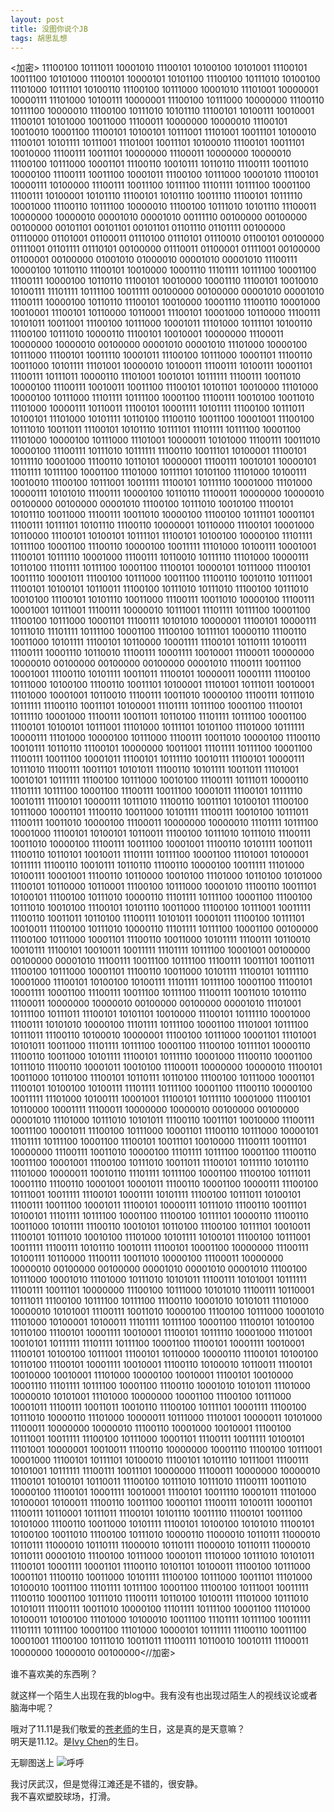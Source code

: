 ```yaml
---
layout: post
title: 没图你说个JB
tags: 胡思乱想
---
```

<加密>
11100100 10111011 10001010 11100101 10100100 10101001 11100101 10011100 10101000 11100101 10000101 10101100 11100100 10111010 10100100 11101000 10111101 10100110 11100100 10111000 10001010 11101001 10000001 10000111 11101000 10100111 10000001 11100100 10111000 10000000 11100110 10111100 10000010 11100100 10111010 10101110 11100101 10100111 10010001 11100101 10101000 10011000 11100011 10000000 10000010 11100101 10010010 10001100 11100101 10100101 10111001 11101001 10011101 10100010 11100101 10101111 10111001 11101001 10011101 10100010 11100101 10011101 10010000 11100111 10011101 10000000 11100011 10000000 10000010 11100100 10111000 10001101 11100110 10010111 10110110 11100111 10011010 10000100 11100111 10011100 10001011 11100100 10111000 10001010 11100101 10000111 10100000 11100111 10011100 10111100 11101111 10111100 10001100 11100111 10100001 10101110 11100101 10101110 10011110 11100101 10111110 10001000 11100110 10111100 10000010 11100100 10111010 10101110 11100011 10000000 10000010 00001010 00001010 00111110 00100000 00100000 00100000 00101101 00101101 00101101 01101110 01101111 00100000 01110000 01101001 01100011 01110100 01110101 01110010 01100101 00100000 01111001 01101111 01110101 00100000 01110011 01100001 01111001 00100000 01100001 00100000 01001010 01000010 00001010 00001010 11100111 10000100 10110110 11100101 10010000 10001110 11101111 10111100 10001100 11100111 10000100 10110110 11100101 10010000 10001110 11100101 10010010 10100111 11101111 10111100 10011111 00100000 00100000 00001010 00001010 11100111 10000100 10110110 11100101 10010000 10001110 11100110 10001000 10010001 11100101 10110000 10110001 11100101 10001000 10110000 11100111 10101011 10011001 11100100 10111000 10001011 11101000 10111101 10100110 11100100 10111010 10000110 11100101 10010001 10000000 11100011 10000000 10000010 00100000 00001010 00001010 11101000 10000100 10111000 11100101 10011110 10001011 11100100 10111000 10001101 11100110 10011000 10101111 11101001 10000010 10100011 11100111 10100111 10001101 11100111 10111011 10000110 11101001 10010101 10111111 11100111 10011010 10000100 11100111 10010011 10011100 11100101 10101101 10010000 11101000 10000100 10111000 11101111 10111100 10001100 11100111 10010100 10011010 11101000 10000111 10110011 11100101 10001111 10101111 11100100 10111011 10100101 11101000 10101111 10110100 11100110 10011100 10001001 11100100 10111010 10011011 11100101 10101110 10111101 11101111 10111100 10001100 11101000 10000100 10111000 11101001 10000011 10101000 11100111 10011010 10000100 11100111 10111010 10111111 11100110 10011101 10100001 11100101 10111110 10001000 11100110 10110101 10000001 11100111 10010101 10000101 11101111 10111100 10001100 11101000 10111101 10101100 11101000 10100111 10010010 11100100 10111001 10011111 11100101 10111110 10001000 11101000 10000111 10101010 11100111 10000100 10110110 11100011 10000000 10000010 00100000 00100000 00001010 11100100 10111010 10010100 11100101 10101110 10011000 11100111 10011010 10000100 11100100 10111101 10001101 11100111 10111101 10101110 11100110 10000001 10110000 11100101 10001000 10110000 11100101 10100101 10111101 11100101 10100100 10000100 11101111 10111100 10001100 11100110 10000100 10011111 11101000 10100111 10001001 11100101 10111110 10001000 11100111 10110010 10111110 11101000 10000111 10110100 11101111 10111100 10001100 11100101 10000101 10111000 11100101 10011110 10001011 11100100 10111000 10011100 11100110 10010110 10111001 11100101 10100101 10110011 11100100 10111010 10111010 11100100 10111010 10010100 11100101 10101110 10011000 11100111 10011010 10000100 11100111 10001001 10111001 11100111 10000010 10111001 11101111 10111100 10001100 11100100 10111000 10001101 11100111 10101010 10000001 11100101 10000111 10111010 11101111 10111100 10001100 11100100 10111101 10000110 11100110 10011000 10101111 11100101 10110000 10001111 11100101 10110111 10100111 11100111 10001110 10110010 11100111 10001111 10010001 11100011 10000000 10000010 00100000 00100000 00100000 00001010 11100111 10011100 10001001 11100110 10101111 10011011 11100101 10000011 10001111 11100100 10111000 10100100 11100110 10011101 10100001 11101001 10111011 10010001 11101000 10001001 10110010 11100111 10011010 10000100 11100111 10111010 10111111 11100110 10011101 10100001 11101111 10111100 10001100 11100101 10111110 10001000 11100111 10011011 10110100 11101111 10111100 10001100 11100101 10100101 10111001 11101000 10111101 10101100 11101000 10111111 10000111 11101000 10000100 10111000 11100111 10011010 10000100 11100110 10010111 10110110 11100101 10000000 10011001 11101111 10111100 10001100 11100111 10011100 10001011 11100101 10111110 10010111 11100101 10000111 10111010 11100111 10011101 10101011 11100110 10101111 10011011 11101001 10010101 10111111 11100100 10111000 10010100 11100111 10111011 10000110 11101111 10111100 10001100 11100111 10011100 10001011 11100101 10111110 10010111 11100101 10000111 10111010 11100110 10011101 10100101 11100100 10111000 10001101 11100110 10011000 10101111 11100111 10010100 10111011 11100111 10011010 10000100 11100011 10000000 10000010 11101111 10111100 10001000 11100101 10100101 10110011 11100100 10111010 10111010 11100111 10011010 10000100 11100111 10011100 10001001 11100110 10101111 10011011 11100110 10110101 10010011 11101111 10111100 10001100 11101001 10100001 10111111 11100110 10010111 10110110 11100110 10000100 10011111 11101000 10100111 10001001 11100110 10110000 10010100 11101000 10110100 10101000 11100101 10110000 10110001 11100100 10111000 10001010 11100110 10011101 10100101 11100100 10111010 10000110 11101111 10111100 10001100 11100100 10111010 10010100 11100101 10101110 10011000 11100100 10111001 10011111 11100110 10011011 10110100 11100111 10101011 10001011 11100100 10111101 10010011 11100100 10111010 10000110 11101111 10111100 10001100 00100000 11100100 10111000 10001101 11100110 10011000 10101111 11100111 10110010 10010111 11100101 10010011 10011111 11101111 10111100 10001001 00100000 00100000 00001010 11100111 10011100 10111100 11100111 10011101 10011011 11100100 10111000 10001101 11100110 10011000 10101111 11100101 10111110 10001000 11100101 10100100 10100111 11101111 10111100 10001100 11100101 10001111 10001100 11100111 10011100 10111100 11100111 10011010 10101110 11100011 10000000 10000010 00100000 00100000 00001010 11101001 10111100 10111011 11100101 10101101 10010000 11100101 10111110 10001000 11100111 10101010 10000100 11101111 10111100 10001100 11101001 10111100 10111011 11100110 10100010 10000001 11100100 10111000 10001101 11101001 10101011 10011000 11101111 10111100 10001100 11100100 10111101 10000110 11100110 10011000 10101111 11100101 10111110 10001000 11100110 10001100 10111010 11100110 10001011 10010100 11100011 10000000 10000010 11100101 10011000 10110100 11100101 10110111 10110100 11100100 10111000 10001101 11100101 10100100 10100111 11101111 10111100 10001100 11100110 10000100 10011111 11101000 10100111 10001001 11100101 10111110 10001000 11100101 10110000 10001111 11100011 10000000 10000010 00100000 00100000 00001010 11101000 10111010 10101011 11100110 10011101 10010000 11100111 10011100 10001011 11100100 10111000 10001101 11100110 10111000 10000101 11101111 10111100 10001100 11100101 10011101 10010000 11100111 10011101 10000000 11100111 10011010 10000100 11101111 10111100 10001100 11100110 10011100 10001001 11100100 10111010 10011011 11100101 10111110 10101110 11101000 10000011 10010110 11101111 10111100 10001100 11100100 10111011 10001110 11100110 10001001 10001011 11100110 10001100 10000111 11100100 10111001 10011111 11100101 10001111 10101111 11100100 10111011 10100101 11100111 10011100 10001011 11100101 10000111 10111010 11100110 10011101 10100101 11101111 10111100 10001100 11100100 10111101 10000110 11100110 10011000 10101111 11100110 10010101 10110100 11100100 10111101 10010011 11100101 10111010 10010100 11101000 10101111 10100101 11100100 10111001 10011111 11100111 10101110 10010111 11100101 10001100 10000000 11100111 10100111 10110000 11100111 10011010 10000100 11100011 10000000 10000010 00100000 00100000 00001010 00001010 00001010 11100100 10111000 10001010 11101000 10111010 10101011 11100111 10101001 10111111 11100111 10011101 10000000 11100100 10111000 10101010 11100111 10110001 10111011 11100100 10111100 10111100 11100110 10001010 10101011 11101000 10000010 10101001 11100111 10011010 10000100 11100100 10111000 10001010 11101000 10100001 10100011 11101111 10111100 10001100 11100101 10100100 10110100 11100101 10001111 10010001 11100101 10111110 10001000 11101001 10010101 10111111 11101111 10111100 10001100 11100101 10001111 10010001 11100101 10100100 10111001 11100101 10110000 10000110 11100101 10100100 10110100 11100101 10001111 10010001 11100110 10100010 10110011 11100101 10010000 10010001 11101000 10000100 10010001 11100101 10010000 10001110 11101111 10111100 10001100 11100110 10001010 10101011 11101000 10000010 10101001 11101000 10000000 10001100 11100100 10111000 10001011 11100111 10011011 10010110 11100100 10111101 10001111 11100100 10111010 10000110 11101000 10000011 10111000 11101001 10000011 10101000 11100011 10000000 10000010 11100110 10001000 10010001 11100100 10111001 10011111 11100100 10111000 10001101 11100111 10011111 10100101 11101001 10000001 10010011 11100110 10000000 10001110 11100100 10111001 10001000 11100101 10111101 10100010 11100101 10101110 10111001 11100111 10101001 10111111 11100111 10011101 10000000 11100011 10000000 10000010 11100101 10100101 10110011 11100100 10111010 10111010 11100111 10011010 10000100 11100101 10001111 10010001 11100101 10011110 10001011 11101000 10100001 10100011 11100110 10011100 10001101 11100111 10100111 10001101 11100111 10110001 10111011 11100101 10101110 10011110 11100101 10011100 10101000 11100110 10011000 10101111 11100101 10100100 10101010 11100101 10100100 10011010 11100100 10111010 10000110 11000010 10110111 11000010 10110111 11000010 10110111 11000010 10110111 11000010 10110111 11000010 10110111 00001010 11100100 10111000 10001011 11101000 10111010 10101011 11100101 10001111 10001101 11100110 10101101 10100011 11100100 10111000 10001101 11100110 10011000 10101111 11100100 10111000 10011101 11101000 10100010 10011100 11101111 10111100 10001100 11100100 10111001 10011111 11100110 10001100 10111010 11100111 10110100 10100111 11101000 10111010 10101011 11100111 10011010 10000100 11101111 10111100 10001100 11101000 10100011 10100100 11101000 10100010 10011100 11101111 10111100 10011111 11101111 10111100 10001100 11101000 10000101 10111111 11100110 10011100 10001001 11100100 10111010 10011011 11100111 10110010 10010111 11100011 10000000 10000010 00100000<//加密>

谁不喜欢美的东西咧？

就这样一个陌生人出现在我的blog中。我有没有也出现过陌生人的视线议论或者脑海中呢？

哦对了11.11是我们敬爱的[苍老师](http://www.weibo.com/u/1739928273)的生日，这是真的是天意嘛？  
明天是11.12。是[Ivy Chen](http://www.weibo.com/dafachen)的生日。


无聊图送上
![呼呼](https://f.xavierskip.com:42049/i/6fcee2b62ae096c5f2704b75cd1b7f4ff95f59070a3791424f20293bec70e835.jpg)


我讨厌武汉，但是觉得江滩还是不错的，很安静。  
我不喜欢塑胶球场，打滑。 

